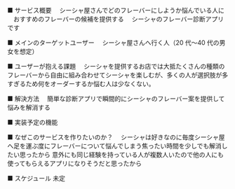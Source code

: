 ■ サービス概要
　シーシャ屋さんでどのフレーバーにしようか悩んでいる人に
　おすすめのフレーバーの候補を提供する
　シーシャのフレーバー診断アプリです

■ メインのターゲットユーザー
　シーシャ屋さんへ行く人（20 代〜40 代の男女を想定）

■ ユーザーが抱える課題
　シーシャを提供するお店では大抵たくさんの種類のフレーバーから自由に組み合わせてシーシャを楽しむが、多くの人が選択肢が多すぎるため何をオーダーするか悩む人は少なくない。

■ 解決方法
　簡単な診断アプリで瞬間的にシーシャのフレーバー案を提供して悩みを解消する

■ 実装予定の機能

■ なぜこのサービスを作りたいのか？
　シーシャは好きなのに毎度シーシャ屋へ足を運ぶ度にフレーバーについて悩んでしまう焦ったい時間を少しでも解消したい思ったから
意外にも同じ経験を持っている人が複数人いたので他の人にも使ってもらえるアプリになりそうだと思ったから

■ スケジュール
未定
